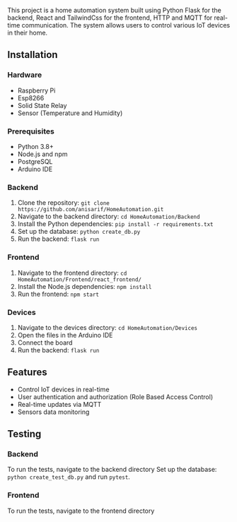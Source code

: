 This project is a home automation system built using Python Flask for the backend, React and TailwindCss for the frontend, HTTP and MQTT for real-time communication. The system allows users to control various IoT devices in their home. 

## Installation

### Hardware

- Raspberry Pi
- Esp8266
- Solid State Relay
- Sensor (Temperature and Humidity)

### Prerequisites

- Python 3.8+
- Node.js and npm
- PostgreSQL
- Arduino IDE

### Backend

1. Clone the repository: `git clone https://github.com/anisarif/HomeAutomation.git`
2. Navigate to the backend directory: `cd HomeAutomation/Backend`
3. Install the Python dependencies: `pip install -r requirements.txt`
4. Set up the database: `python create_db.py`
5. Run the backend: `flask run`

### Frontend

1. Navigate to the frontend directory: `cd HomeAutomation/Frontend/react_frontend/`
2. Install the Node.js dependencies: `npm install`
3. Run the frontend: `npm start`

### Devices

1. Navigate to the devices directory: `cd HomeAutomation/Devices`
2. Open the files in the Arduino IDE
3. Connect the board
4. Run the backend: `flask run`

## Features

- Control IoT devices in real-time 
- User authentication and authorization (Role Based Access Control)
- Real-time updates via MQTT
- Sensors data monitoring

## Testing

### Backend

To run the tests, navigate to the backend directory 
Set up the database: `python create_test_db.py` and run `pytest`.

### Frontend

To run the tests, navigate to the frontend directory